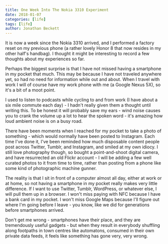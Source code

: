 ```yaml
---
title: One Week Into The Nokia 3310 Experiment
date: 2018-01-07
categories: [life]
tags: [life]
author: Jonathan Beckett
---
```


It is now a week since the Nokia 3310 arrived, and I performed a factory reset on my previous phone (a rather lovely Honor 8 that now resides in my other half's handbag). I thought it might be interesting to record a few thoughts about my experiences so far.

Perhaps the biggest surprise is that I have not missed having a smartphone in my pocket that much. This may be because I have not traveled anywhere yet, so had no need for information while out and about. When I travel with work I will of course have my work phone with me (a Google Nexus 5X), so it's a bit of a moot point.

I used to listen to podcasts while cycling to and from work (I have about a six mile commute each day) - I hadn't really given them a thought until writing this. To be honest it will probably save my ears - wind noise causes you to crank the volume up a lot to hear the spoken word - it's amazing how loud ambient noise is on a busy road.

There have been moments when I reached for my pocket to take a photo of something - which would normally have been posted to Instagram. Each time I've done it, I've been reminded how much disposable content people post across Twitter, Tumblr, and Instagram, and smiled at my own idiocy. I still love photography though, so bought a point-and-shoot digital camera, and have resurrected an old Flickr account - I will be adding a few well curated photos to it from time to time, rather than posting from a phone like some kind of photographic machine gunner.

The reality is that I sit in front of a computer almost all day, either at work or at home, so not having a smartphone in my pocket really makes very little difference. If I want to use Twitter, Tumblr, WordPress, or whatever else, I will pull them up in a browser. I won't miss paying with NFC because I have a bank card in my pocket. I won't miss Google Maps because I'll figure out where I'm going before I leave - you know, like we did for generations before smartphones arrived.

Don't get me wrong - smartphones have their place, and they are tremendously useful gadgets - but when they result in everybody shuffling along footpaths in town centres like automatons, consumed in their own private data feeds, it feels like something has gone very, very wrong.